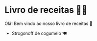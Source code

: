 # Livro de receitas :man_cook:

Olá! Bem vindo ao nosso livro de receitas :wave:

- Strogonoff de cogumelo 🍽









